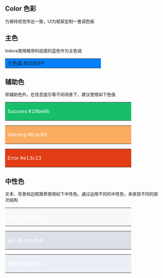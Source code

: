 ## Color 色彩

为保持视觉传达一致，UI为框架定制一套调色板

## 主色

Indora使用略带科技感的蓝色作为主色调
<table><tr><td bgcolor=#0080FF  color=white width=300> 主色调 #0080FF</td></tr></table>


## 辅助色

除辅助色外，在信息提示等不同场景下，建议使用如下色值

<table>
    <tr><td bgcolor=#19be6b width=400 height=60> 
        <font color=white>Success #19be6b</font>
    </td></tr>
</table>
<table><tr><td bgcolor=#fcac60 width=400 height=60><font color=white> Warning #fcac60</font></td></tr></table>
<table><tr><td bgcolor=#e13c13 width=400 height=60><font color=white> Error #e13c13</font></td></tr></table>

## 中性色

文本、背景和边框推荐使用如下中性色。通过运用不同的中性色，来表现不同的层次结构

<table><tr><td bgcolor=#f8f8f8 width=400 height=60><font color=white> 背景色 #f8f8f8</font></td></tr></table>
<table><tr><td bgcolor=#dcdfe6 width=400 height=60><font color=white> 输入框 #dcdfe6</font></td></tr></table>
<table><tr><td bgcolor=#ebeef5 width=400 height=60><font color=white> 表格线 #ebeef5</font></td></tr></table>